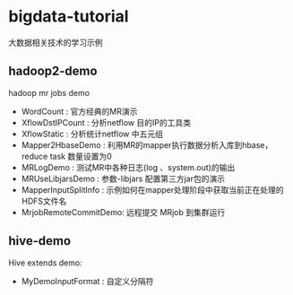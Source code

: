 # bigdata-tutorial #

大数据相关技术的学习示例

## hadoop2-demo ##
 hadoop mr jobs demo
 + WordCount 			: 官方经典的MR演示
 + XflowDstIPCount  	: 分析netflow 目的IP的工具类
 + XflowStatic   		: 分析统计netflow 中五元组
 + Mapper2HbaseDemo 	: 利用MR的mapper执行数据分析入库到hbase，reduce task 数量设置为0
 + MRLogDemo  			: 测试MR中各种日志(log 、system.out)的输出
 + MRUseLibjarsDemo 	: 参数-libjars 配置第三方jar包的演示
 + MapperInputSplitInfo : 示例如何在mapper处理阶段中获取当前正在处理的HDFS文件名
 + MrjobRemoteCommitDemo: 远程提交 MRjob 到集群运行


## hive-demo ##
 Hive extends demo:
 + MyDemoInputFormat	: 自定义分隔符

